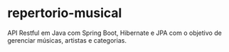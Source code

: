 # repertorio-musical
API Restful em Java com Spring Boot, Hibernate e JPA com o objetivo de gerenciar músicas, artistas e categorias.
